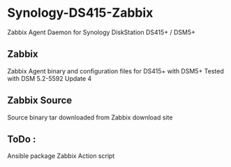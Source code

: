 # Synology-DS415-Zabbix
Zabbix Agent Daemon for Synology DiskStation DS415+ / DSM5+

## Zabbix
Zabbix Agent binary and configuration files for DS415+ with DSM5+
Tested with DSM 5.2-5592 Update 4

## Zabbix Source
Source binary tar downloaded from Zabbix download site

## ToDo :
Ansible package
Zabbix Action script